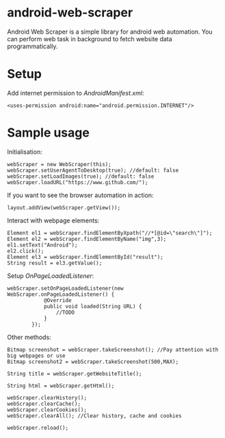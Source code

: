 # android-web-scraper
Android Web Scraper is a simple library for android web automation. You can perform web task in background to fetch website data programmatically.

# Setup
Add internet permission to *AndroidManifest.xml*:
```
<uses-permission android:name="android.permission.INTERNET"/>
```

# Sample usage
Initialisation:
```
webScraper = new WebScraper(this);
webScraper.setUserAgentToDesktop(true); //default: false
webScraper.setLoadImages(true); //default: false
webScraper.loadURL("https://www.github.com/");
```
If you want to see the browser automation in action:
```
layout.addView(webScraper.getView());
```
Interact with webpage elements:
```
Element el1 = webScraper.findElementByXpath("//*[@id=\"search\"]");
Element el2 = webScraper.findElementByName("img",3);
el1.setText("Android");
el2.click();
Element el3 = webScraper.findElementById("result");
String result = el3.getValue();
```
Setup *OnPageLoadedListener*:
```
webScraper.setOnPageLoadedListener(new WebScraper.onPageLoadedListener() {
            @Override
            public void loaded(String URL) {
                //TODO
            }
        });
```
Other methods:
```
Bitmap screenshot = webScraper.takeScreenshot(); //Pay attention with big webpages or use
Bitmap screenshot2 = webScraper.takeScreenshot(500,MAX);

String title = webScraper.getWebsiteTitle();

String html = webScraper.getHtml();

webScraper.clearHistory();
webScraper.clearCache();
webScraper.clearCookies();
webScraper.clearAll(); //Clear history, cache and cookies

webScraper.reload();
```
